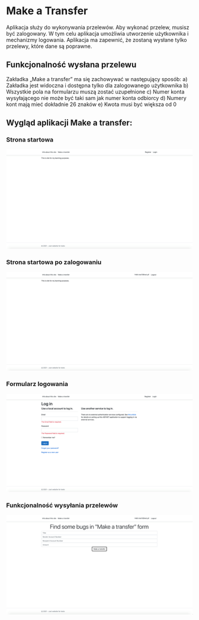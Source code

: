 # Make a Transfer 

Aplikacja służy do wykonywania przelewów. Aby wykonać przelew, musisz być zalogowany. 
W tym celu aplikacja umożliwia utworzenie użytkownika i mechanizmy logowania.
Aplikacja ma zapewnić, że zostaną wysłane tylko przelewy, które dane są poprawne. 

## Funkcjonalność wysłana przelewu 

Zakładka „Make a transfer” ma się zachowywać w następujący sposób:
a)	Zakładka jest widoczna i dostępna tylko dla zalogowanego użytkownika 
b)	Wszystkie pola na formularzu muszą zostać uzupełnione
c)	Numer konta wysyłającego nie może być taki sam jak numer konta odbiorcy
d)	Numery kont mają mieć dokładnie 26 znaków
e)	Kwota musi być większa od 0 


## Wygląd aplikacji Make a transfer:

### <b> Strona startowa </b> 
![](docs/start_page.png)

### <b> Strona startowa po zalogowaniu </b> 
![](docs/start_page_logged.png)

### <b> Formularz logowania </b> 
![](docs/login_page.png)

### <b> Funkcjonalność wysyłania przelewów </b> 
![](docs/make_transfer_form.png)

